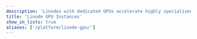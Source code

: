 ```yaml
---
description: 'Linodes with dedicated GPUs accelerate highly specialized applications such as machine learning, AI, and video transcoding.'
title: 'Linode GPU Instances'
show_in_lists: true
aliases: ['/platform/linode-gpu/']
---
```

